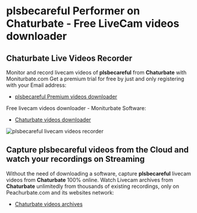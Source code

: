 # plsbecareful Performer on Chaturbate - Free LiveCam videos downloader

## Chaturbate Live Videos Recorder

Monitor and record livecam videos of **plsbecareful** from **Chaturbate** with Moniturbate.com
Get a premium trial for free by just and only registering with your Email address:
* [plsbecareful Premium videos downloader](https://moniturbate.com/request-demo-licence-key.html)

Free livecam videos downloader - Moniturbate Software:
* [Chaturbate videos downloader](https://moniturbate.com/moniturbate-download-software.html)

![plsbecareful livecam videos recorder](https://peachurnet.com/templates/moniturbate-software.png)


## Capture plsbecareful videos from the Cloud and watch your recordings on Streaming

Without the need of downloading a software, capture **plsbecareful** livecam videos from **Chaturbate** 100% online.
Watch Livecam archives from **Chaturbate** unlimitedly from thousands of existing recordings, only on Peachurbate.com and its websites network:
* [Chaturbate videos archives](https://peachurnet.com/)